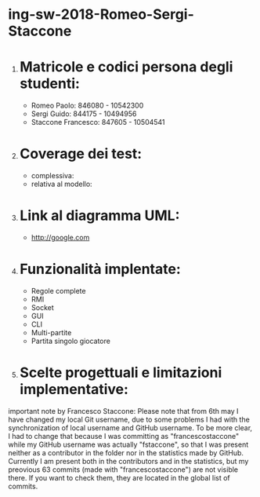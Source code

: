 # ing-sw-2018-Romeo-Sergi-Staccone

1. # Matricole e codici persona degli studenti:
 	* Romeo Paolo: 		846080 - 10542300
 	* Sergi Guido: 		844175 - 10494956
 	* Staccone Francesco: 	847605 - 10504541

2. # Coverage dei test:
	* complessiva:
	* relativa al modello:

3. # Link al diagramma **UML**:
	* http://google.com
4. # Funzionalità implentate:
	* Regole complete
	* RMI
	* Socket
	* GUI
	* CLI
	* Multi-partite
	* Partita singolo giocatore
5. # Scelte progettuali e limitazioni implementative:





important note by Francesco Staccone:
Please note that from 6th may I have changed my local Git username, due to some problems I had with the synchronization of local username and GitHub username. To be more clear, I had to change that because I was committing as "francescostaccone" while my GitHub username was actually "fstaccone", so that I was present neither as a contributor in the folder nor in the statistics made by GitHub. Currently I am present both in the contributors and in the statistics, but my preovious 63 commits (made with "francescostaccone") are not visible there. If you want to check them, they are located in the global list of commits. 
